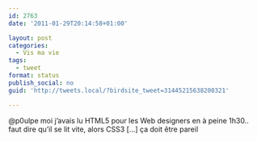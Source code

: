 ```yaml
---
id: 2763
date: '2011-01-29T20:14:58+01:00'

layout: post
categories:
  - Vis ma vie
tags:
  - tweet
format: status
publish_social: no
guid: 'http://tweets.local/?birdsite_tweet=31445215638200321'

---
```


@p0ulpe moi j’avais lu HTML5 pour les Web designers en à peine 1h30.. faut dire qu’il se lit vite, alors CSS3 \[…\] ça doit être pareil